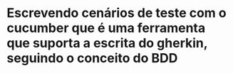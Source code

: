 # Escrevendo cenários de teste com o cucumber que é uma ferramenta que suporta a escrita do gherkin, seguindo o conceito do BDD
